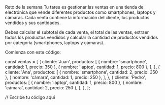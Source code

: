 Reto de la semana
Tu tarea es gestionar las ventas en una tienda de electrónica que vende diferentes productos como smartphones, laptops y cámaras. Cada venta contiene la información del cliente, los productos vendidos y sus cantidades.

Debes calcular el subtotal de cada venta, el total de las ventas, extraer todos los productos vendidos y calcular la cantidad de productos vendidos por categoría (smartphones, laptops y cámaras).

Comienza con este código:

const ventas = [
  {
    cliente: 'Juan',
    productos: [
      { nombre: 'smartphone', cantidad: 1, precio: 350 },
      { nombre: 'laptop', cantidad: 1, precio: 800 },
    ],
  },
  {
    cliente: 'Ana',
    productos: [
      { nombre: 'smartphone', cantidad: 2, precio: 350 },
      { nombre: 'cámara', cantidad: 1, precio: 250 },
    ],
  },
  {
    cliente: 'Pedro',
    productos: [
      { nombre: 'laptop', cantidad: 1, precio: 800 },
      { nombre: 'cámara', cantidad: 2, precio: 250 },
    ],
  },
];

// Escribe tu código aquí
